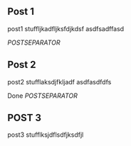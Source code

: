 ## Post 1
post1 stuffljkadfljksfdjkdsf
asdfsadffasd

_POSTSEPARATOR_
## Post 2
post2 stufflaksdjfkljadf
asdfasdfdfs

Done
_POSTSEPARATOR_
## POST 3
post3 stufflksjdflsdfjksdfjl
